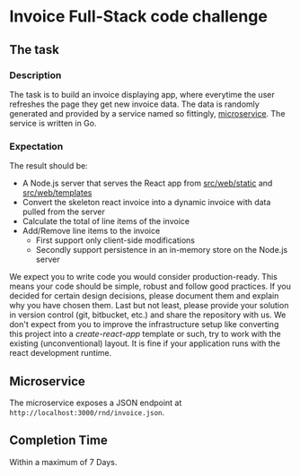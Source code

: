 # Invoice Full-Stack code challenge

## The task

### Description

The task is to build an invoice displaying app, where everytime the user refreshes the page they get
new invoice data. The data is randomly generated and provided by a service named so fittingly, [microservice](microservice/srv.*). The service is written in Go. 

### Expectation

The result should be:

- A Node.js server that serves the React app from [src/web/static](src/web/static/app.jsx) and [src/web/templates](src/web/templates/index.html)
- Convert the skeleton react invoice into a dynamic invoice with data pulled from the server
- Calculate the total of line items of the invoice
- Add/Remove line items to the invoice
    - First support only client-side modifications
    - Secondly support persistence in an in-memory store on the Node.js server

We expect you to write code you would consider production-ready. This means your code should be simple, robust and follow good practices. If you decided for certain design decisions, please document them and explain why you have chosen them. Last but not least, please provide your solution in version control (git, bitbucket, etc.) and share the repository with us. We don't expect from you to improve the infrastructure setup like converting this project into a *create-react-app* template or such, try to work with the existing (unconventional) layout. It is fine if your application runs with the react development runtime.


## Microservice

The microservice exposes a JSON endpoint at `http://localhost:3000/rnd/invoice.json`.

## Completion Time

Within a maximum of 7 Days.